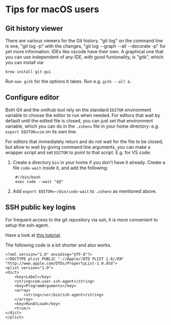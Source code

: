 # Tips for macOS users

## Git history viewer

There are various viewers for the Git history. "git log" on the
command line is one, "git log -p" with the changes, "git log --graph
--all --decorate -p" for yet more information. IDEs like vscode have
their own. A graphical one that you can use independent of any IDE,
with good funtionality, is "gitk", which you can install via:

    brew install git-gui

Run `man gitk` for the options it takes. Run e.g. `gitk --all &`.

## Configure editor

Both Git and the xmlhub tool rely on the standard `EDITOR` environment
variable to choose the editor to run when needed. For editors that
wait by default until the edited file is closed, you can just set that
environment variable, which you can do in the `.zshenv` file in your
home directory: e.g. `export EDITOR=vim` on its own line.

For editors that immediately return and do not wait for the file to be
closed, but allow to wait by giving command line arguments, you can
make a wrapper script and set `EDITOR` to point to that
script. E.g. for VS code:

1. Create a directory `bin` in your home if you don't have it
   already. Create a file `code-wait` inside it, and add the following:
   
        #!/bin/bash
        exec code --wait "$@"

2. Add `export EDITOR=~/bin/code-wait` to `.zshenv` as mentioned above.

## SSH public key logins

For frequent access to the git repository via ssh, it is more convenient to setup the ssh-agent.

Have a look at [this tutorial](https://usercomp.com/news/1044072/using-ssh-agent-on-mac).

The following code is a bit shorter and also works.

```
<?xml version="1.0" encoding="UTF-8"?>
<!DOCTYPE plist PUBLIC "-//Apple//DTD PLIST 1.0//EN" "http://www.apple.com/DTDs/PropertyList-1.0.dtd">
<plist version="1.0">
<dict>
    <key>Label</key>
    <string>com.user.ssh-agent</string>
    <key>ProgramArguments</key>
    <array>
        <string>/usr/bin/ssh-agent</string>
    </array>
    <key>RunAtLoad</key>
    <true/>
</dict>
</plist>
```
